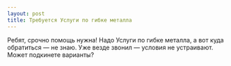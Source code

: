 ```yaml
---
layout: post 
title: Требуется Услуги по гибке металла 
--- 
```

Ребят, срочно помощь нужна! Надо Услуги по гибке металла, а вот куда обратиться — не знаю. Уже везде звонил — условия не устраивают. Может подкинете варианты?